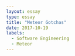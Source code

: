 ```yaml
---
layout: essay
type: essay
title: "Meteor Gotchas"
date: 2017-10-19
labels:
  - Software Engineering
  - Meteor
---
```


